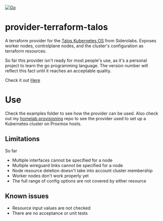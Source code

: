 [![Go](https://github.com/j-lgs/terraform-provider-talos/actions/workflows/go.yml/badge.svg)](https://github.com/j-lgs/terraform-provider-talos/actions/workflows/go.yml)

# provider-terraform-talos
A terraform provider for the [Talos Kubernetes OS](https://github.com/siderolabs/talos) from Siderolabs. Exposes worker nodes, controlplane nodes, and the cluster's configuration as terraform resources.

So far this provider isn't ready for most people's use, as it's a personal project to learn the go programming language. The version number will reflect this fact until it reaches an acceptable quality.

Check it out [Here](https://registry.terraform.io/providers/j-lgs/talos/latest)

# Use
Check the examples folder to see how the provider can be used. Also check out my [homelab provisioning](https://github.com/j-lgs/provisioning) repo to see the provider used to set up a Kubernetes cluster on Proxmox hosts.

## Limitations
So far
+ Multiple interfaces cannot be specified for a node
+ Multiple wireguard links cannot be specified for a node
+ Node resource deletion doesn't take into account cluster membership
+ Worker nodes don't work properly yet
+ The full range of config options are not covered by either resource

## Known issues
+ Resource input values are not checked
+ There are no acceptance or unit tests

